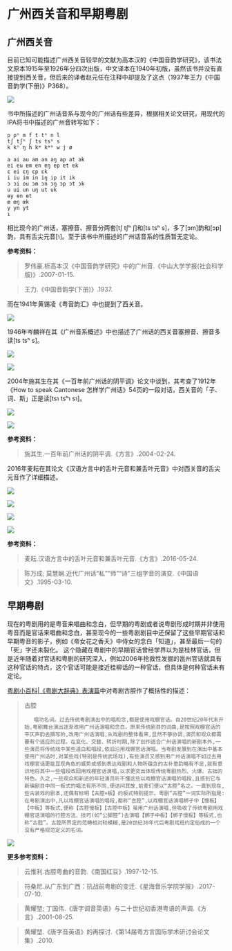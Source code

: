 # 广州西关音和早期粤剧

## 广州西关音

目前已知可能描述广州西关音较早的文献为高本汉的《中国音韵学研究》，该书法文原本1915年至1926年分四次出版，中文译本在1940年初版，虽然该书并没有直接提到西关音，但后来的译者赵元任在注释中却提及了这点（1937年王力《中国音韵学(下册)》P368）。

<!--
![](https://wx3.sinaimg.cn/large/69144085ly1g8d4wejo0sj20m50vs7bk.jpg)
![](https://s2.ax1x.com/2019/10/29/Kgzd5F.jpg)
-->

![](https://cdn.jsdelivr.net/gh/leimaau/CDN@latest/data-store/historyData/saigwaan_gbh.jpg)

书中所描述的广州话音系与现今的广州话有些差异，根据相关论文研究，用现代的IPA将书中描述的广州音转写如下：

```
p pʰ m f t tʰ n l
tʃ tʃʰ ʃ ts tsʰ s
k kʰ ŋ h kʷ kʷʰ w j ø

a ai au am an aŋ ap at ak
ɐi ɐu ɐm ɐn ɐŋ ɐp ɐt ɐk
ɛ ei ɛŋ ɛp ɛk
i iu im in iŋ ip it ik
ɔ ɔi ou ɔm ɔn ɔŋ ɔp ɔt ɔk
u ui un uŋ ut uk
ɵy ɵn ɵt
œ œŋ œk
y yn yt
ɿ
```

相比现今的广州话，塞擦音、擦音分两套[tʃ tʃʰ ʃ]和[ts tsʰ s]，多了[ɔm]韵和[ɔp]韵，具有舌尖元音[ɿ]。至于该书中所描述的广州话音系的性质暂无定论。

**参考资料：**

> 罗伟豪.析高本汉《中国音韵学研究》中的广州音.《中山大学学报(社会科学版)》.2007-01-15.

> 王力.《中国音韵学(下册)》.1937.

而在1941年黄锡凌《粤音韵汇》中也提到了西关音。

<!--
![](https://wx1.sinaimg.cn/large/69144085ly1g8d4w92pyrj20j30swtb2.jpg)
![](https://s2.ax1x.com/2019/10/29/KgzYD0.jpg)
-->

![](https://cdn.jsdelivr.net/gh/leimaau/CDN@latest/data-store/historyData/saigwaan_jj.jpg)

1946年岑麟祥在其《广州音系概述》中也描述了广州话的西关音塞擦音、擦音多读[ts tsʰ s]。

<!--
![](https://s2.ax1x.com/2019/10/30/K5QQhV.png)
![](https://s2.ax1x.com/2019/10/30/K5QMt0.png)
-->

![](https://cdn.jsdelivr.net/gh/leimaau/CDN@latest/data-store/historyData/saigwaan_gz.png)

![](https://cdn.jsdelivr.net/gh/leimaau/CDN@latest/data-store/historyData/saigwaan_gz2.png)

2004年施其生在其《一百年前广州话的阴平调》论文中谈到，其考查了1912年《How to speak Cantonese 怎样学广州话》54页的一段对话，西关音的「子、词、斯」正是读[tsɿ tsʰɿ sɿ]。

<!--
![](https://s2.ax1x.com/2019/10/31/KoqvWT.png)
![](https://s2.ax1x.com/2019/10/31/KoqzSU.png)
-->

![](https://cdn.jsdelivr.net/gh/leimaau/CDN@latest/data-store/historyData/saigwaan_si.png)

![](https://cdn.jsdelivr.net/gh/leimaau/CDN@latest/data-store/historyData/saigwaan_si2.png)

**参考资料：**

> 施其生.一百年前广州话的阴平调.《方言》.2004-02-24.

2016年麦耘在其论文《汉语方言中的舌叶元音和兼舌叶元音》中对西关音的舌尖元音作了详细描述。

<!--
![](https://wx4.sinaimg.cn/large/69144085ly1g8d6ghwqewj20xu0l016k.jpg)
![](https://wx1.sinaimg.cn/large/69144085ly1g8d6gf0b0dj20vt08ldk7.jpg)
![](https://wx4.sinaimg.cn/large/69144085ly1g8d6gc2it4j20w608z438.jpg)
![](https://wx3.sinaimg.cn/large/69144085ly1g8d6g91mc8j20w50f8ti6.jpg)
![](https://s2.ax1x.com/2019/10/29/Kgz0C4.jpg)
![](https://s2.ax1x.com/2019/10/29/KgzUET.jpg)
![](https://s2.ax1x.com/2019/10/29/KgztbV.jpg)
![](https://s2.ax1x.com/2019/10/29/KgzaUU.jpg)
-->

![](https://cdn.jsdelivr.net/gh/leimaau/CDN@latest/data-store/historyData/saigwaan_makwan.jpg)

![](https://cdn.jsdelivr.net/gh/leimaau/CDN@latest/data-store/historyData/saigwaan_makwan2.jpg)

![](https://cdn.jsdelivr.net/gh/leimaau/CDN@latest/data-store/historyData/saigwaan_makwan3.jpg)

![](https://cdn.jsdelivr.net/gh/leimaau/CDN@latest/data-store/historyData/saigwaan_makwan4.jpg)

**参考资料：**

> 麦耘.汉语方言中的舌叶元音和兼舌叶元音.《方言》.2016-05-24.

> 陈万成; 莫慧娴.近代广州话“私”“师”“诗”三组字音的演变.《中国语文》.1995-03-10.

## 早期粤剧

现在的粤剧用的是粤音来唱曲和念白，但早期的粤剧或者说粤剧形成时期并非使用粤音而是官话来唱曲和念白，甚至现今的一些粤剧剧目中还保留了这些早期官话和早期粤音的影子，例如《帝女花之香夭》中侍女的念白「知道」，甚至最后一句的「死」字还未裂化。
这个隐藏在粤剧中的早期官话曾经学界以为是桂林官话，但是近年随着对官话和粤剧的研究深入，例如2006年抢救性发掘的邕州官话就具有这种官话的特点，这个官话可能是接近桂柳话的一种官话，但具体是何种官话未有定论。

[粤剧小百科|《粤剧大辞典》表演篇](http://www.yuejuopera.org/dtxx/20201112/6530.html)中对粤剧古腔作了概括性的描述：

> 古腔
> 
>        唱功名词。过去传统粤剧演出中的唱和念,都是使用戏棚官话。自20世纪20年代末开始,粤剧舞台演出逐渐改用广州话演唱和念白。原来传统剧目的词曲,是按照戏棚官话的平仄声韵去撰写的,改用广州话演唱,从戏剧的整体看来,显然不够协调,演员和观众都需要有个适应的过程。在变化、交替、转折时期,除了创作适合广州话演唱的新剧本外,一些演员将传统戏中某些道白和唱段,依旧沿用戏棚官话演唱。当粤剧发展到在演出中基本使用广州话时,对某些戏(特别是传统武场戏),有些演员又感到用广州话演唱不如过去用戏棚官话更能显现角色的威势或感到表达戏剧和人物所蕴含的古朴意韵略有不足,就有意识地将其中一些唱段改回用戏棚官话演唱,以求更突出体现传统粵剧热烈、火爆、古拙的特色。久之,一些观众和新进的年轻演员听不懂这些以戏棚官话演唱的唱段,且感到它与新编剧目中同一板式的唱法有所不同,便诘问其故,前辈们便以“古腔”名之。一直到现在,些古装戏的剧本,还偶有标明【古腔×板】的板式特别提示。粵剧“古腔”一词实际所指是:在粤剧演出中,凡以戏棚官话演唱的唱段,都称“吉腔”,以戏棚官话演唱梆子中【慢板】【中板】等板式,便称【古腔慢板】【古腔中板】虽用广州话演唱,但吸收了传统粤剧用戏棚官话演唱的行腔方法、技巧(如“公脚腔”)去演唱【梆子中板】【梆子慢板】等板式,也称“古腔”。古腔所界定的范畴相对较模糊,是20世纪30年代后粤剧戏班约定俗成的一个没有严格规范定义的名词。


<!--
![](https://wx3.sinaimg.cn/large/69144085ly1g8eaqutxbfj20pa12fn9z.jpg)
![](https://s2.ax1x.com/2019/10/29/KgzyK1.jpg)
-->

![](https://cdn.jsdelivr.net/gh/leimaau/CDN@latest/data-store/historyData/saigwaan_jyutkek.jpg)

**更多参考资料：**

> 云惟利.古腔粤曲的音韵.《南国红豆》.1997-12-15.

> 符桑尼.从广东到广西：抗战前粤剧的变迁.《星海音乐学院学报》.2017-07-10.

> 黄耀堃; 丁国伟.《唐字调音英语》与二十世纪初香港粤语的声调.《方言》.2001-08-25.

> 黄耀堃.《唐字音英语》的再探讨.《第14届粤方言国际学术研讨会论文集》.2010.